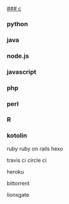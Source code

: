 [### c](http://google.com)
### python
### java
### node.js
### javascript
### php
### perl
### R
### kotolin
ruby 
ruby on rails
hexo

travis ci
circle ci

heroku

bittorrent


lionsgate
